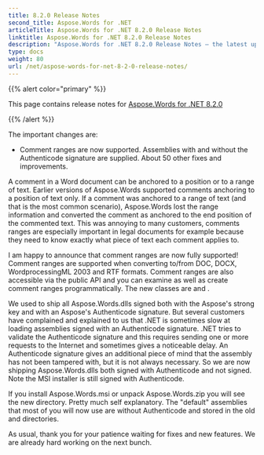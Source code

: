 ```yaml
---
title: 8.2.0 Release Notes
second_title: Aspose.Words for .NET
articleTitle: Aspose.Words for .NET 8.2.0 Release Notes
linktitle: Aspose.Words for .NET 8.2.0 Release Notes
description: "Aspose.Words for .NET 8.2.0 Release Notes – the latest updates and fixes."
type: docs
weight: 80
url: /net/aspose-words-for-net-8-2-0-release-notes/
---
```


{{% alert color="primary" %}}

This page contains release notes for [Aspose.Words for .NET 8.2.0](https://releases.aspose.com/words/net/new-releases/aspose.words-for-.net-8.2.0/)

{{% /alert %}}

The important changes are:

- Comment ranges are now supported.
  Assemblies with and without the Authenticode signature are supplied. 
  About 50 other fixes and improvements. 



A comment in a Word document can be anchored to a position or to a range of text. Earlier versions of Aspose.Words supported comments anchoring to a position of text only. If a comment was anchored to a range of text (and that is the most common scenario), Aspose.Words lost the range information and converted the comment as anchored to the end position of the commented text. This was annoying to many customers, comments ranges are especially important in legal documents for example because they need to know exactly what piece of text each comment applies to.

I am happy to announce that comment ranges are now fully supported! Comment ranges are supported when converting to/from DOC, DOCX, WordprocessingML 2003 and RTF formats. Comment ranges are also accessible via the public API and you can examine as well as create comment ranges programmatically. The new classes are and .



We used to ship all Aspose.Words.dlls signed both with the Aspose's strong key and with an Aspose's Authenticode signature. But several customers have complained and explained to us that .NET is sometimes slow at loading assemblies signed with an Authenticode signature. .NET tries to validate the Authenticode signature and this requires sending one or more requests to the Internet and sometimes gives a noticeable delay. An Authenticode signature gives an additional piece of mind that the assembly has not been tampered with, but it is not always necessary. So we are now shipping Aspose.Words.dlls both signed with Authenticode and not signed. Note the MSI installer is still signed with Authenticode.

If you install Aspose.Words.msi or unpack Aspose.Words.zip you will see the new directory. Pretty much self explanatory. The "default" assemblies that most of you will now use are without Authenticode and stored in the old and directories.



As usual, thank you for your patience waiting for fixes and new features. We are already hard working on the next bunch.

